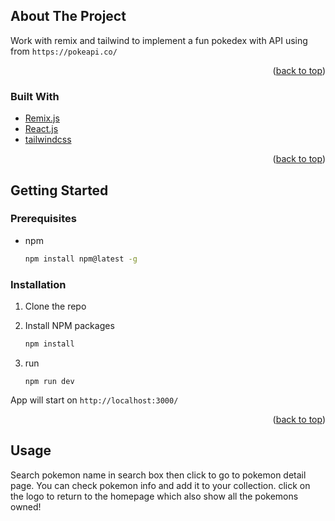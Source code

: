 ## About The Project

Work with remix and tailwind to implement a fun pokedex with API using from `https://pokeapi.co/`

<p align="right">(<a href="#top">back to top</a>)</p>



### Built With

* [Remix.js](https://remix.run/)
* [React.js](https://reactjs.org/)
* [tailwindcss](https://tailwindcss.com/)

<p align="right">(<a href="#top">back to top</a>)</p>



<!-- GETTING STARTED -->
## Getting Started
### Prerequisites

* npm
  ```sh
  npm install npm@latest -g
  ```

### Installation

1.  Clone the repo
2. Install NPM packages
   ```sh
   npm install
   ```
3. run

    ``` 
    npm run dev
    ```
App will start on `http://localhost:3000/`

<p align="right">(<a href="#top">back to top</a>)</p>



<!-- USAGE EXAMPLES -->
## Usage

Search pokemon name in search box then click to go to pokemon detail page. You can check pokemon info and add it to your collection. click on the logo to return to the homepage which also show all the pokemons owned!



